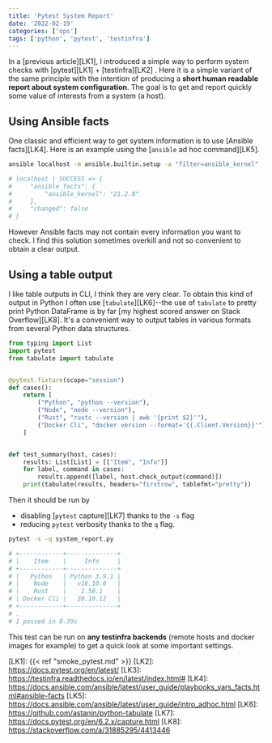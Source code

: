 ```yaml
---
title: 'Pytest System Report'
date: '2022-02-19'
categories: ['ops']
tags: ['python', 'pytest', 'testinfra']
---
```


In a [previous article][LK1], I introduced a simple way to perform system checks with [pytest][LK1] + [testinfra][LK2] .
Here it is a simple variant of the same principle with the intention of producing a **short human readable report about system configuration**.
The goal is to get and report quickly some value of interests from a system (a host). 

<!--more-->

## Using Ansible facts

One classic and efficient way to get system information is to use [Ansible facts][LK4].
Here is an example using the [`ansible` ad hoc command][LK5].

```bash
ansible localhost -m ansible.builtin.setup -a "filter=ansible_kernel"

# localhost | SUCCESS => {
#     "ansible_facts": {
#         "ansible_kernel": "21.2.0"
#     },
#     "changed": false
# }
```

However Ansible facts may not contain every information you want to check.
I find this solution sometimes overkill and not so convenient to obtain a clear output.

## Using a table output

I like table outputs in CLI, I think they are very clear. 
To obtain this kind of output in Python I often use [`tabulate`][LK6]--the use of `tabulate` to pretty print Python DataFrame is by far [my highest scored answer on Stack Overflow][LK8].
It's a convenient way to output tables in various formats from several Python data structures.

```Python
from typing import List
import pytest
from tabulate import tabulate


@pytest.fixture(scope="session")
def cases():
    return [
        ("Python", "python --version"),
        ("Node", "node --version"),
        ("Rust", "rustc --version | awk '{print $2}'"),
        ("Docker Cli", "docker version --format='{{.Client.Version}}'"),
    ]


def test_summary(host, cases):
    results: List[List] = [["Item", "Info"]]
    for label, command in cases:
        results.append([label, host.check_output(command)])
    print(tabulate(results, headers="firstrow", tablefmt="pretty"))
```

Then it should be run by 

- disabling [`pytest` capture][LK7] thanks to the `-s` flag
- reducing `pytest` verbosity thanks to the `q` flag.

```bash
pytest -s -q system_report.py

# +------------+--------------+
# |    Item    |     Info     |
# +------------+--------------+
# |   Python   | Python 3.9.1 |
# |    Node    |   v16.10.0   |
# |    Rust    |    1.58.1    |
# | Docker Cli |   20.10.12   |
# +------------+--------------+
# .
# 1 passed in 0.39s
```

This test can be run on **any testinfra backends** (remote hosts and docker images for example) to get a quick look at some important settings.

[LK1]: {{< ref "smoke_pytest.md" >}}
[LK2]: https://docs.pytest.org/en/latest/
[LK3]: https://testinfra.readthedocs.io/en/latest/index.html#
[LK4]: https://docs.ansible.com/ansible/latest/user_guide/playbooks_vars_facts.html#ansible-facts
[LK5]: https://docs.ansible.com/ansible/latest/user_guide/intro_adhoc.html
[LK6]: https://github.com/astanin/python-tabulate
[LK7]: https://docs.pytest.org/en/6.2.x/capture.html
[LK8]: https://stackoverflow.com/a/31885295/4413446